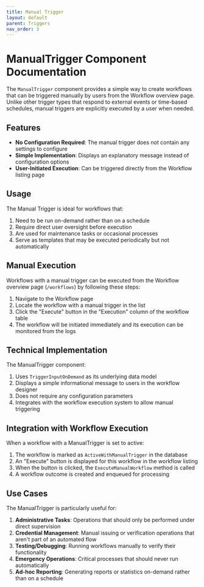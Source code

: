 ```yaml
---
title: Manual Trigger
layout: default
parent: Triggers
nav_order: 3
---
```


# ManualTrigger Component Documentation

The `ManualTrigger` component provides a simple way to create workflows that can be triggered manually by users from the Workflow overview page. Unlike other trigger types that respond to external events or time-based schedules, manual triggers are explicitly executed by a user when needed.

## Features

- **No Configuration Required**: The manual trigger does not contain any settings to configure
- **Simple Implementation**: Displays an explanatory message instead of configuration options
- **User-Initiated Execution**: Can be triggered directly from the Workflow listing page

## Usage

The Manual Trigger is ideal for workflows that:

1. Need to be run on-demand rather than on a schedule
2. Require direct user oversight before execution
3. Are used for maintenance tasks or occasional processes
4. Serve as templates that may be executed periodically but not automatically

## Manual Execution

Workflows with a manual trigger can be executed from the Workflow overview page (`/workflows`) by following these steps:

1. Navigate to the Workflow page
2. Locate the workflow with a manual trigger in the list
3. Click the "Execute" button in the "Execution" column of the workflow table
4. The workflow will be initiated immediately and its execution can be monitored from the logs

## Technical Implementation

The ManualTrigger component:

1. Uses `TriggerInputOnDemand` as its underlying data model
2. Displays a simple informational message to users in the workflow designer
3. Does not require any configuration parameters
4. Integrates with the workflow execution system to allow manual triggering

## Integration with Workflow Execution

When a workflow with a ManualTrigger is set to active:

1. The workflow is marked as `ActiveWithManualTrigger` in the database
2. An "Execute" button is displayed for this workflow in the workflow listing
3. When the button is clicked, the `ExecuteManualWorkflow` method is called
4. A workflow outcome is created and enqueued for processing

## Use Cases

The ManualTrigger is particularly useful for:

1. **Administrative Tasks**: Operations that should only be performed under direct supervision
2. **Credential Management**: Manual issuing or verification operations that aren't part of an automated flow
3. **Testing/Debugging**: Running workflows manually to verify their functionality
4. **Emergency Operations**: Critical processes that should never run automatically
5. **Ad-hoc Reporting**: Generating reports or statistics on-demand rather than on a schedule